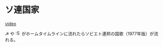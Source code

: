 # ソ連国家

<!-- prettier-ignore -->
[video](https://media.stellaria.network/media_attachments/files/000/211/816/original/52411db07104ffa1.mp4 ':include')

☭ や <img
src="https://media.stellaria.network/custom_emojis/images/000/000/767/static/Hammer_and_sickle_red_on_transparent-min.png" title=":Soyuz_nerushimy_respublik_svobodnykh_Splotila_naveki_velikaya_Rus_Da_zdravstvuyet_sozdanny_voley_narodov_Yediny_moguchy_Sovetsky_Soyuz:" style="display:inline;width:16px;height:16px;padding:0;border:unset;"> がホームタイムラインに流れたらソビエト連邦の国歌（1977年版）が流れる。
